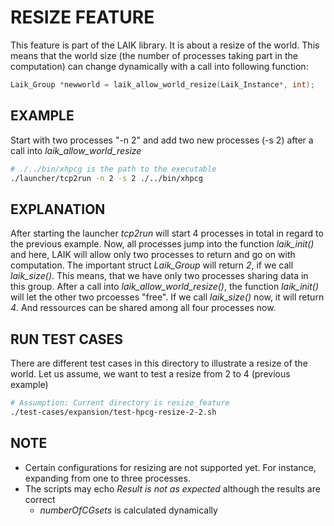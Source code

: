 # RESIZE FEATURE

This feature is part of the LAIK library. It is about a resize of the world. This means that the world size (the number of processes taking part in the computation) can change dynamically with a call into following function:

```C
Laik_Group *newworld = laik_allow_world_resize(Laik_Instance*, int);
```

## EXAMPLE

Start with two processes "-n 2" and add two new processes (-s 2) after a call into *laik_allow_world_resize*

```bash
# ./../bin/xhpcg is the path to the executable
./launcher/tcp2run -n 2 -s 2 ./../bin/xhpcg
```

## EXPLANATION

After starting the launcher *tcp2run* will start 4 processes in total in regard to the previous example. Now, all processes jump into the function *laik_init()* and here, LAIK will allow only two processes to return and go on with computation. The important struct *Laik_Group* will return *2*, if we call *laik_size()*.
This means, that we have only two processes sharing data in this group.
After a call into *laik_allow_world_resize()*, the function *laik_init()* will let the other two prcoesses "free". If we call *laik_size()* now, it will return *4*. And ressources can be shared among all four processes now.

## RUN TEST CASES

There are different test cases in this directory to illustrate a resize of the world.
Let us assume, we want to test a resize from 2 to 4 (previous example)

```bash
# Assumption: Current directory is resize_feature
./test-cases/expansion/test-hpcg-resize-2-2.sh
```

## NOTE

* Certain configurations for resizing are not supported yet. For instance, expanding from one to three processes.
* The scripts may echo *Result is not as expected* although the results are correct
  * *numberOfCGsets* is calculated dynamically
  